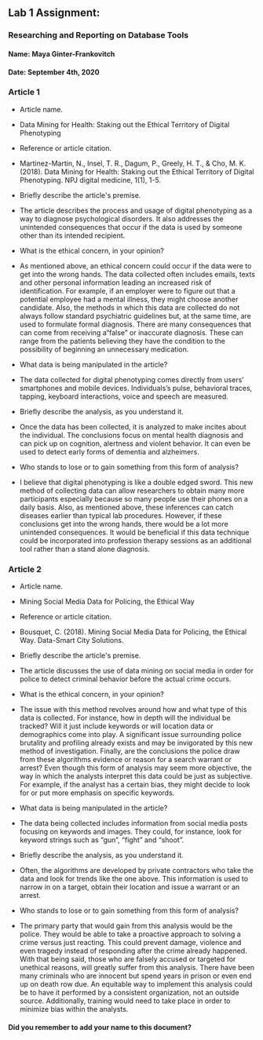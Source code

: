 ## Lab 1 Assignment:
### Researching and Reporting on Database Tools
#### Name: Maya Ginter-Frankovitch
#### Date: September 4th, 2020

### Article 1
 -  Article name.
 - Data Mining for Health: Staking out the Ethical Territory of Digital Phenotyping  

-  Reference or article citation.
 - Martinez-Martin, N., Insel, T. R., Dagum, P., Greely, H. T., & Cho, M. K. (2018). Data Mining for Health: Staking out the Ethical Territory of Digital Phenotyping. NPJ digital medicine, 1(1), 1-5.

- Briefly describe the article's premise.
 - The article describes the process and usage of digital phenotyping as a way to diagnose psychological disorders. It also addresses the unintended consequences that occur if the data is used by someone other than its intended recipient.

- What is the ethical concern, in your opinion?
 - As mentioned above, an ethical concern could occur if the data were to get into the wrong hands. The data collected often includes emails, texts and other personal information leading an increased risk of identification. For example, if an employer were to figure out that a potential employee had a mental illness, they might choose another candidate. Also, the methods in which this data are collected do not always follow standard psychiatric guidelines but, at the same time, are used to formulate formal diagnosis. There are many consequences that can come from receiving a“false” or inaccurate diagnosis. These can range from the patients believing they have the condition to the possibility of beginning an unnecessary medication.

- What data is being manipulated in the article?
 - The data collected for digital phenotyping comes directly from users’ smartphones and mobile devices. Individuals’s pulse, behavioral traces, tapping, keyboard interactions, voice and speech are measured.

- Briefly describe the analysis, as you understand it.
 - Once the data has been collected, it is analyzed to make incites about the individual. The conclusions focus on mental health diagnosis and can pick up on cognition, alertness and violent behavior. It can even be used to detect early forms of dementia and alzheimers.

- Who stands to lose or to gain something from this form of analysis?
 - I believe that digital phenotyping is like a double edged sword. This new method of collecting data can allow researchers to obtain many more participants especially because so many people use their phones on a daily basis. Also, as mentioned above, these inferences can catch diseases earlier than typical lab procedures. However, if these conclusions get into the wrong hands, there would be a lot more unintended consequences. It would be beneficial if this data technique could be incorporated into profession therapy sessions as an additional tool rather than a stand alone diagnosis.



### Article 2
 -  Article name.
 - Mining Social Media Data for Policing, the Ethical Way

-  Reference or article citation.
 - Bousquet, C. (2018). Mining Social Media Data for Policing, the Ethical Way. Data-Smart City Solutions.

- Briefly describe the article's premise.
 - The article discusses the use of data mining on social media in order for police to detect criminal behavior before the actual crime occurs.

- What is the ethical concern, in your opinion?
 - The issue with this method revolves around how and what type of this data is collected. For instance, how in depth will the individual be tracked? Will it just include keywords or will location data or demographics come into play. A significant issue surrounding police brutality and profiling already exists and may be invigorated by this new method of investigation. Finally, are the conclusions the police draw from these algorithms evidence or reason for a search warrant or arrest? Even though this form of analysis may seem more objective, the way in which the analysts interpret this data could be just as subjective. For example, if the analyst has a certain bias, they might decide to look for or put more emphasis on specific keywords.   

- What data is being manipulated in the article?
 - The data being collected includes information from social media posts focusing on keywords and images. They could, for instance, look for keyword strings such as “gun”, “fight” and “shoot”.

- Briefly describe the analysis, as you understand it.
 - Often, the algorithms are developed by private contractors who take the data and look for trends like the one above. This information is used to narrow in on a target, obtain their location and issue a warrant or an arrest.

- Who stands to lose or to gain something from this form of analysis?
 - The primary party that would gain from this analysis would be the police. They would be able to take a proactive approach to solving a crime versus just reacting. This could prevent damage, violence and even tragedy instead of responding after the crime already happened. With that being said, those who are falsely accused or targeted for unethical reasons, will greatly suffer from this analysis. There have been many criminals who are innocent but spend years in prison or even end up on death row due. An equitable way to implement this analysis could be to have it performed by a consistent organization, not an outside source. Additionally, training would need to take place in order to minimize bias within the analysts.  



#### Did you remember to add your name to this document?
